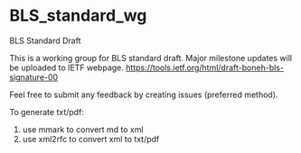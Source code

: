 # BLS_standard_wg

BLS Standard Draft

This is a working group for BLS standard draft. 
Major milestone updates will be uploaded to IETF webpage. 
https://tools.ietf.org/html/draft-boneh-bls-signature-00

Feel free to submit any feedback by creating issues (preferred method). 

To generate txt/pdf: 
1. use mmark to convert md to xml
2. use xml2rfc to convert xml to txt/pdf

